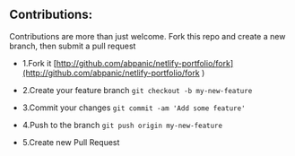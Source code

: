 ## Contributions:

Contributions are more than just welcome. Fork this repo and create a new branch, then submit a pull request

- 1.Fork it [http://github.com/abpanic/netlify-portfolio/fork](http://github.com/abpanic/netlify-portfolio/fork )

- 2.Create your feature branch
`git checkout -b my-new-feature`

- 3.Commit your changes
`git commit -am 'Add some feature'`

- 4.Push to the branch
`git push origin my-new-feature`

- 5.Create new Pull Request
